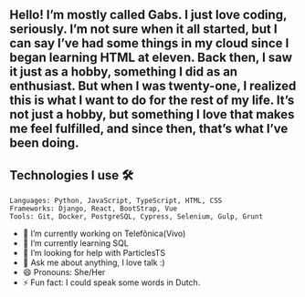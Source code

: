## Hello! I’m mostly called Gabs. I just love coding, seriously. I’m not sure when it all started, but I can say I’ve had some things in my cloud since I began learning HTML at eleven. Back then, I saw it just as a hobby, something I did as an enthusiast. But when I was twenty-one, I realized this is what I want to do for the rest of my life. It’s not just a hobby, but something I love that makes me feel fulfilled, and since then, that’s what I’ve been doing.

## Technologies I use 🛠️ 
    Languages: Python, JavaScript, TypeScript, HTML, CSS
    Frameworks: Django, React, BootStrap, Vue
    Tools: Git, Docker, PostgreSQL, Cypress, Selenium, Gulp, Grunt 
    
- 🔭 I’m currently working on Telefônica(Vivo)
- 🌱 I’m currently learning SQL
- 🤔 I’m looking for help with ParticlesTS
- 💬 Ask me about anything, I love talk :) 
- 😄 Pronouns: She/Her
- ⚡ Fun fact: I could speak some words in Dutch.

<!--
**FernandaGabrielli/fernandagabrielli** is a ✨ _special_ ✨ repository because its `README.md` (this file) appears on your GitHub profile.

Here are some ideas to get you started:

- 🔭 I’m currently working on ...
- 🌱 I’m currently learning ...
- 👯 I’m looking to collaborate on ...
- 🤔 I’m looking for help with ...
- 💬 Ask me about ...
- 📫 How to reach me: ...
- 😄 Pronouns: ...
- ⚡ Fun fact: ...
-->
